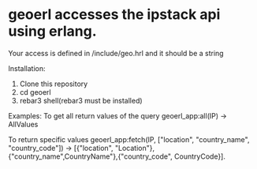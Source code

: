 # geoerl accesses the ipstack api using erlang.
Your access is defined in /include/geo.hrl and it should be a string

Installation:
1. Clone this repository
2. cd geoerl
3. rebar3 shell(rebar3 must be installed)

Examples:
To get all return values of the query
geoerl_app:all(IP) -> AllValues

To return specific values
geoerl_app:fetch(IP, ["location", "country_name", "country_code"]) -> [{"location", "Location"},{"country_name",CountryName"},{"country_code", CountryCode}].
